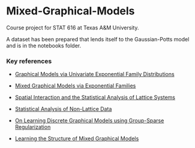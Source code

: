 # Mixed-Graphical-Models

Course project for STAT 616 at Texas A&M University.

A dataset has been prepared that lends itself to the Gaussian-Potts model and is in the notebooks folder.

### Key references
- [Graphical Models via Univariate Exponential Family Distributions](https://jmlr.org/papers/volume16/yang15a/yang15a.pdf)

- [Mixed Graphical Models via Exponential Families](http://proceedings.mlr.press/v33/yang14a.pdf)

- [Spatial Interaction and the Statistical Analysis of Lattice Systems](http://www2.stat.duke.edu/~scs/Courses/Stat376/Papers/GibbsFieldEst/BesagJRSSB1974.pdf)

- [Statistical Analysis of Non-Lattice Data](http://www2.stat.duke.edu/~scs/Courses/Stat376/Papers/GibbsFieldEst/BesagPseudoLik1975.pdf)

- [On Learning Discrete Graphical Models using Group-Sparse Regularization](http://proceedings.mlr.press/v15/jalali11a/jalali11a.pdf)

- [Learning the Structure of Mixed Graphical Models](https://web.stanford.edu/~hastie/Papers/structmgm_jcgs_rev2_2-15-2014_plus_supplement.pdf)
